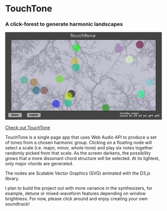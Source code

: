 # TouchTone
### A click-forest to generate harmonic landscapes

![screenshot of project page](images/touchtone_screenshot.png)

[Check out TouchTone](http://davespivey.github.io/projects/touchtone/touchtone.html)

TouchTone is a single page app that uses Web Audio API to produce a set of tones from a chosen harmonic group. Clicking on a floating node will select a scale (i.e. major, minor, whole-tone) and play six notes together randomly picked from that scale. As the screen darkens, the possibility grows that a more dissonant chord structure will be selected. At its lightest, only major chords are generated.

The nodes are Scalable Vector Graphics (SVG) animated with the D3.js library.

I plan to build the project out with more variance in the synthesizers, for example, detune or mixed-waveform features depending on window brightness. For now, please click around and enjoy creating your own soundtrack!